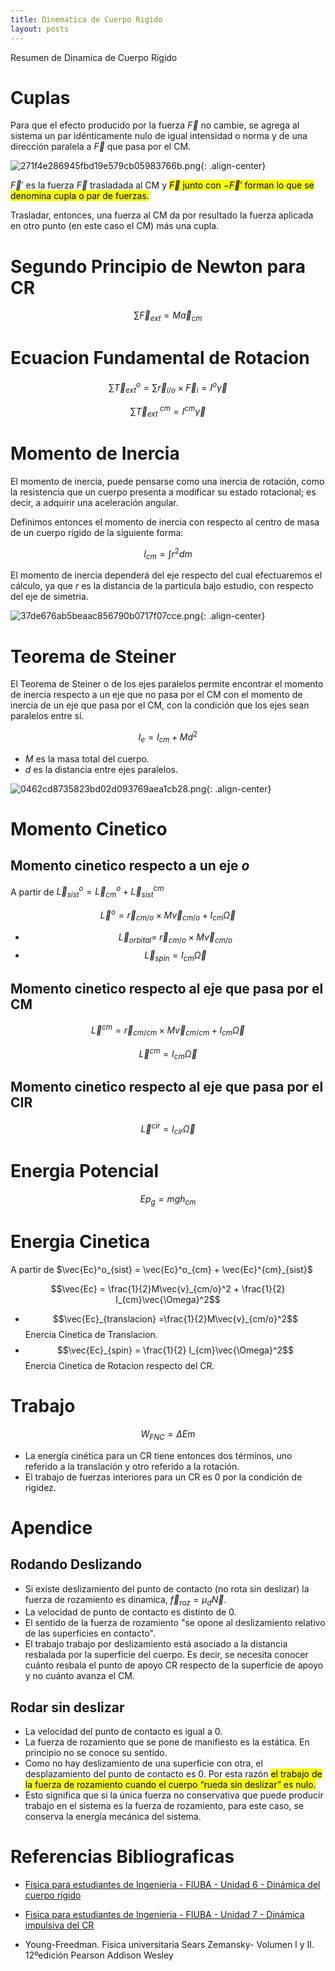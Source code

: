 ```yaml
---
title: Dinematica de Cuerpo Rigido
layout: posts
---
```


Resumen de Dinamica de Cuerpo Rigido

# Cuplas

Para que el efecto producido por la fuerza $\vec{F}$ no cambie, se agrega al sistema un par idénticamente nulo de igual intensidad o norma y de una dirección paralela a $\vec{F}$ que pasa por el CM.

![271f4e286945fbd19e579cb05983766b.png](https://luisparedes1.github.io/mundo-fisica/assets/teoria/05_cuerpo_rigido/images/e47f8905f2f24b0fa51ed8ad590fb845.png){: .align-center}

 $\vec{F}'$ es la fuerza  $\vec{F}$ trasladada al CM y <mark> $\vec{F}$ junto con  $-\vec{F}'$ forman lo que se denomina cupla o par de fuerzas. </mark>
 
Trasladar, entonces, una fuerza al CM da por resultado la fuerza aplicada en otro punto (en este caso el CM) más una cupla.

# Segundo Principio de Newton para CR

$$
\begin{equation}
	\sum \vec{F}_{ext} = M \vec{a}_{cm}
\end{equation}
$$

# Ecuacion Fundamental de Rotacion

$$\sum \vec{T}^o_{ext} = \sum \vec{r}_{i/o} \times \vec{F}_{i} = I^o \vec{\gamma}$$

$$
\begin{equation}
	\sum \vec{T}^{\ cm}_{ext}  = I^{cm} \vec{\gamma}
\end{equation}
$$

# Momento de Inercia

El momento de inercia, puede pensarse como una inercia de rotación, como la resistencia que un cuerpo presenta a modificar su estado rotacional; es decir, a adquirir una aceleración angular.

Definimos entonces el momento de inercia con respecto al centro de masa de un cuerpo rígido de la siguiente forma:

$$I_{cm} = \int r^2 dm$$

El momento de inercia dependerá del eje respecto del cual efectuaremos el cálculo, ya que $r$ es la distancia de la particula bajo estudio, con respecto del eje de simetria.

![37de676ab5beaac856790b0717f07cce.png](https://luisparedes1.github.io/mundo-fisica/assets/teoria/05_cuerpo_rigido/images/26190806c9b64108835bb023d0539904.png){: .align-center}

# Teorema de Steiner

El Teorema de Steiner o de los ejes paralelos permite encontrar el momento de inercia respecto a un eje que no pasa por el CM con el momento de inercia de un eje que pasa por el CM, con la condición que los ejes sean paralelos entre sí.

$$I_e = I_{cm} + Md^2$$

* $M$ es la masa total del cuerpo.
* $d$ es la distancia entre ejes paralelos.

![0462cd8735823bd02d093769aea1cb28.png](https://luisparedes1.github.io/mundo-fisica/assets/teoria/05_cuerpo_rigido/images/c0940085c3044b0da7fe4e8623b1d8c5.png){: .align-center}

# Momento Cinetico

## Momento cinetico respecto a un eje $o$

A partir de $\vec{L}^o_{sist} = \vec{L}^o_{cm} + \vec{L}^{cm}_{sist}$


$$\vec{L}^o = \vec{r}_{cm/o} \times M\vec{v}_{cm/o} + I_{cm}\vec{\Omega}$$

* $$\vec{L}_{orbital} =\ \vec{r}_{cm/o} \times M\vec{v}_{cm/o}$$
* $$\vec{L}_{spin} = I_{cm}\vec{\Omega}$$

## Momento cinetico respecto al eje que pasa por el CM

$$\vec{L}^{cm} = {\vec{r}_{cm/cm}} \times M\vec{v}_{cm/cm} + I_{cm}\vec{\Omega}$$

$$\vec{L}^{cm} =I_{cm}\vec{\Omega}$$


## Momento cinetico respecto al eje que pasa por el CIR

$$\vec{L}^{cir} = I_{cir}\vec{\Omega}$$


# Energia Potencial

$$Ep_g = mgh_{cm}$$

# Energia Cinetica

A partir de $\vec{Ec}^o_{sist} = \vec{Ec}^o_{cm} + \vec{Ec}^{cm}_{sist}$


$$\vec{Ec} = \frac{1}{2}M\vec{v}_{cm/o}^2 + \frac{1}{2} I_{cm}\vec{\Omega}^2$$

* $$\vec{Ec}_{translacion} =\frac{1}{2}M\vec{v}_{cm/o}^2$$ Enercia Cinetica de Translacion.
* $$\vec{Ec}_{spin} = \frac{1}{2} I_{cm}\vec{\Omega}^2$$  Enercia Cinetica de Rotacion respecto del CR.

# Trabajo
$$
\begin{equation}
	W_{FNC}=\Delta Em
\end{equation}
$$

* La energía cinética para un CR tiene entonces dos términos, uno referido a la translación y otro referido a la rotación.
* El trabajo de fuerzas interiores para un CR es 0 por la condición de rigidez.


# Apendice

## Rodando Deslizando

* Si existe deslizamiento del punto de contacto (no rota sin deslizar) la fuerza de rozamiento es dinamica, $\vec{f}_{roz}=\mu_d\vec{N}$.
* La velocidad de punto de contacto es distinto de 0. 
* El sentido de la fuerza de rozamiento "se opone al deslizamiento relativo de las superficies en contacto".
* El trabajo trabajo por deslizamiento está asociado a la distancia resbalada por la superficie del cuerpo. Es decir, se necesita conocer cuánto resbala el punto de apoyo CR respecto de la superficie de apoyo y no cuánto avanza el CM.


## Rodar sin deslizar

* La velocidad del punto de contacto es igual a 0.
* La fuerza de rozamiento que se pone de manifiesto es la estática. En principio no se conoce su sentido.
* Como no hay deslizamiento de una superficie con otra, el desplazamiento del punto de contacto es 0. 
Por esta razón <mark> el trabajo de la fuerza de rozamiento cuando el cuerpo “rueda sin deslizar” es nulo. </mark>
* Esto significa que si la única fuerza no conservativa que puede producir trabajo en el sistema es la fuerza de rozamiento, para este caso, se conserva la energía mecánica del sistema.


# Referencias Bibliograficas

* [Fisica para estudiantes de Ingenieria - FIUBA - Unidad 6 - Dinámica del cuerpo rígido](https://campus.fi.uba.ar/pluginfile.php/378774/mod_resource/content/1/Unidad%206%20-%20Dinamica%20del%20cuerpo%20rigido%20-%20Rev.01.pdf)

* [Fisica para estudiantes de Ingenieria - FIUBA - Unidad 7 - Dinámica impulsiva del CR](https://campus.fi.uba.ar/pluginfile.php/374415/mod_resource/content/0/Unidad%207%20-%20Din%C3%A1mica%20impulsiva%20del%20CR%20-%20Rev%2002%20.pdf)

* Young-Freedman. Física universitaria Sears Zemansky- Volumen I y II. 12ºedición Pearson Addison Wesley 